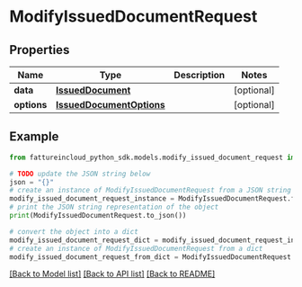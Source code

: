# ModifyIssuedDocumentRequest



## Properties

Name | Type | Description | Notes
------------ | ------------- | ------------- | -------------
**data** | [**IssuedDocument**](IssuedDocument.md) |  | [optional] 
**options** | [**IssuedDocumentOptions**](IssuedDocumentOptions.md) |  | [optional] 

## Example

```python
from fattureincloud_python_sdk.models.modify_issued_document_request import ModifyIssuedDocumentRequest

# TODO update the JSON string below
json = "{}"
# create an instance of ModifyIssuedDocumentRequest from a JSON string
modify_issued_document_request_instance = ModifyIssuedDocumentRequest.from_json(json)
# print the JSON string representation of the object
print(ModifyIssuedDocumentRequest.to_json())

# convert the object into a dict
modify_issued_document_request_dict = modify_issued_document_request_instance.to_dict()
# create an instance of ModifyIssuedDocumentRequest from a dict
modify_issued_document_request_from_dict = ModifyIssuedDocumentRequest.from_dict(modify_issued_document_request_dict)
```
[[Back to Model list]](../README.md#documentation-for-models) [[Back to API list]](../README.md#documentation-for-api-endpoints) [[Back to README]](../README.md)


